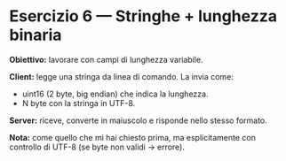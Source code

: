 # Esercizio 6 — Stringhe + lunghezza binaria

**Obiettivo:** lavorare con campi di lunghezza variabile.

**Client:** legge una stringa da linea di comando. La invia come:

- uint16 (2 byte, big endian) che indica la lunghezza.
- N byte con la stringa in UTF-8.

**Server:** riceve, converte in maiuscolo e risponde nello stesso formato.

**Nota:** come quello che mi hai chiesto prima, ma esplicitamente con controllo di UTF-8 (se byte non validi → errore).
